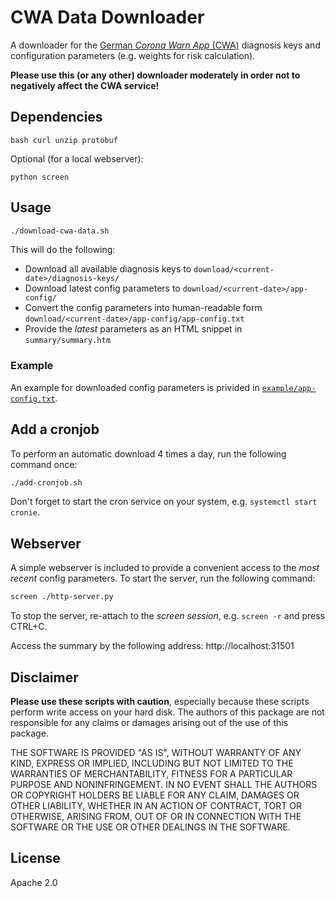CWA Data Downloader
===================

A downloader for the [German *Corona Warn App* (CWA)](https://github.com/corona-warn-app) diagnosis keys and configuration parameters (e.g. weights for risk calculation).

**Please use this (or any other) downloader moderately in order not to negatively affect the CWA service!**

## Dependencies
```
bash curl unzip protobuf
```
Optional (for a local webserver):
```
python screen
```

## Usage
```sh
./download-cwa-data.sh
```
This will do the following:

* Download all available diagnosis keys to ``download/<current-date>/diagnosis-keys/``
* Download latest config parameters to ``download/<current-date>/app-config/``
* Convert the config parameters into human-readable form ``download/<current-date>/app-config/app-config.txt``
* Provide the *latest* parameters as an HTML snippet in ``summary/summary.htm``

### Example
An example for downloaded config parameters is privided in [``example/app-config.txt``](example/app-config.txt).

## Add a cronjob
To perform an automatic download 4 times a day, run the following command once:
```sh
./add-cronjob.sh
```
Don't forget to start the cron service on your system, e.g. ``systemctl start cronie``.

## Webserver
A simple webserver is included to provide a convenient access to the *most recent* config parameters.
To start the server, run the following command:
```sh
screen ./http-server.py
```
To stop the server, re-attach to the *screen session*, e.g. ``screen -r`` and press CTRL+C.

Access the summary by the following address: http://localhost:31501

## Disclaimer
**Please use these scripts with caution**, especially because these scripts perform write access on your hard disk. The authors of this package are not responsible for any claims or damages arising out of the use of this package.

THE SOFTWARE IS PROVIDED "AS IS", WITHOUT WARRANTY OF ANY KIND, EXPRESS OR IMPLIED, INCLUDING BUT NOT LIMITED TO THE WARRANTIES OF MERCHANTABILITY, FITNESS FOR A PARTICULAR PURPOSE AND NONINFRINGEMENT. IN NO EVENT SHALL THE AUTHORS OR COPYRIGHT HOLDERS BE LIABLE FOR ANY CLAIM, DAMAGES OR OTHER LIABILITY, WHETHER IN AN ACTION OF CONTRACT, TORT OR OTHERWISE, ARISING FROM, OUT OF OR IN CONNECTION WITH THE SOFTWARE OR THE USE OR OTHER DEALINGS IN THE SOFTWARE.

## License
Apache 2.0


